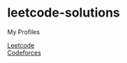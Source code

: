# leetcode-solutions
My Profiles

[Leetcode](https://leetcode.com/u/adarsh-sgh/)  
[Codeforces](https://codeforces.com/profile/lakkiSingh)
